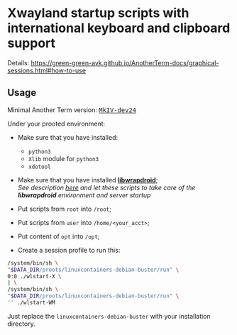 # **Xwayland** startup scripts with international keyboard and clipboard support

Details: <https://green-green-avk.github.io/AnotherTerm-docs/graphical-sessions.html#how-to-use>

## Usage

Minimal Another&nbsp;Term version: [<kbd>MkIV-dev24</kbd>](https://github.com/green-green-avk/AnotherTerm/releases/tag/MkIV_dev24_release)

Under your prooted environment:

* Make sure that you have installed:

  * `python3`
  * `Xlib` module for `python3`
  * `xdotool`

* Make sure that you have installed [**libwrapdroid**](https://github.com/green-green-avk/libwrapdroid);
  <br/>*See description [here](https://green-green-avk.github.io/AnotherTerm-docs/installing-linux-apis-emulation-for-nonrooted-android.html#main_content)
  and let these scripts to take care of the **libwrapdroid** environment and server startup*

* Put scripts from `root` into `/root`;

* Put scripts from `user` into `/home/<your_acct>`;

* Put content of `opt` into `/opt`;

* Create a session profile to run this:

```sh
/system/bin/sh \
"$DATA_DIR/proots/linuxcontainers-debian-buster/run" \
0:0 ./wlstart-X \
| \
/system/bin/sh \
"$DATA_DIR/proots/linuxcontainers-debian-buster/run" \
'' ./wlstart-WM
```

Just replace the `linuxcontainers-debian-buster` with your installation directory.

